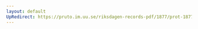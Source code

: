 ```yaml
---
layout: default
UpRedirect: https://pruto.im.uu.se/riksdagen-records-pdf/1877/prot-1877--fk--009/prot-1877--fk--009_003.pdf
---
```

